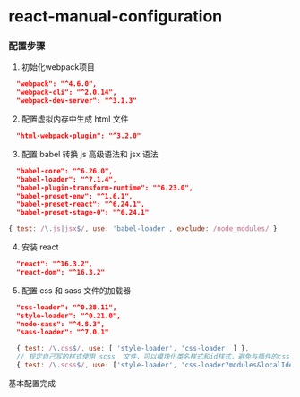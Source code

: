 # react-manual-configuration
### 配置步骤
1. 初始化webpack项目
```json
  "webpack": "^4.6.0",
  "webpack-cli": "^2.0.14",
  "webpack-dev-server": "^3.1.3" 
```
2. 配置虚拟内存中生成 html 文件
```json
  "html-webpack-plugin": "^3.2.0"
```
3. 配置 babel 转换 js 高级语法和 jsx 语法
```json
  "babel-core": "^6.26.0",
  "babel-loader": "^7.1.4",
  "babel-plugin-transform-runtime": "^6.23.0",
  "babel-preset-env": "^1.6.1",
  "babel-preset-react": "^6.24.1",
  "babel-preset-stage-0": "^6.24.1"
```
```javascript
{ test: /\.js|jsx$/, use: 'babel-loader', exclude: /node_modules/ }
```
4. 安装 react 
```json
  "react": "^16.3.2",
  "react-dom": "^16.3.2"
```
5. 配置 css 和 sass 文件的加载器
```json
  "css-loader": "^0.28.11",
  "style-loader": "^0.21.0",
  "node-sass": "^4.8.3",
  "sass-loader": "^7.0.1"
```
```javascript
  { test: /\.css$/, use: [ 'style-loader', 'css-loader' ] },
  // 规定自己写的样式使用 scss  文件，可以模块化类名样式和id样式，避免与插件的css文件发生冲突
  { test: /\.scss$/, use: ['style-loader', 'css-loader?modules&localIdentName=[path][name]-[local]-[hash:5]', 'sass-loader'] }
```
基本配置完成